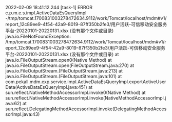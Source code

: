 2022-02-09 18:41:12.244 [task-1] ERROR c.p.m.e.s.impl.ActiveDataEsQueryImpl -/tmp/tomcat.1700831003278472634.9112/work/Tomcat/localhost/mdm#v1/report_12c89ee9-4f54-42a9-8019-87ff350b2fe3/用户活跃-可信移动安全服务平台-20220101-20220131.xlsx (没有那个文件或目录)
java.io.FileNotFoundException: /tmp/tomcat.1700831003278472634.9112/work/Tomcat/localhost/mdm#v1/report_12c89ee9-4f54-42a9-8019-87ff350b2fe3/用户活跃-可信移动安全服务平台-20220101-20220131.xlsx (没有那个文件或目录)
        at java.io.FileOutputStream.open0(Native Method)
        at java.io.FileOutputStream.open(FileOutputStream.java:270)
        at java.io.FileOutputStream.<init>(FileOutputStream.java:213)
        at java.io.FileOutputStream.<init>(FileOutputStream.java:101)
        at com.pekall.mdm.exp.service.impl.ActiveDataEsQueryImpl.exportActiveUserData(ActiveDataEsQueryImpl.java:451)
        at sun.reflect.NativeMethodAccessorImpl.invoke0(Native Method)
        at sun.reflect.NativeMethodAccessorImpl.invoke(NativeMethodAccessorImpl.java:62)
        at sun.reflect.DelegatingMethodAccessorImpl.invoke(DelegatingMethodAccessorImpl.java:43)